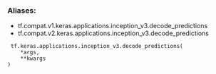 ### Aliases:
- tf.compat.v1.keras.applications.inception_v3.decode_predictions
- tf.compat.v2.keras.applications.inception_v3.decode_predictions

```
 tf.keras.applications.inception_v3.decode_predictions(
    *args,
    **kwargs
)
```
